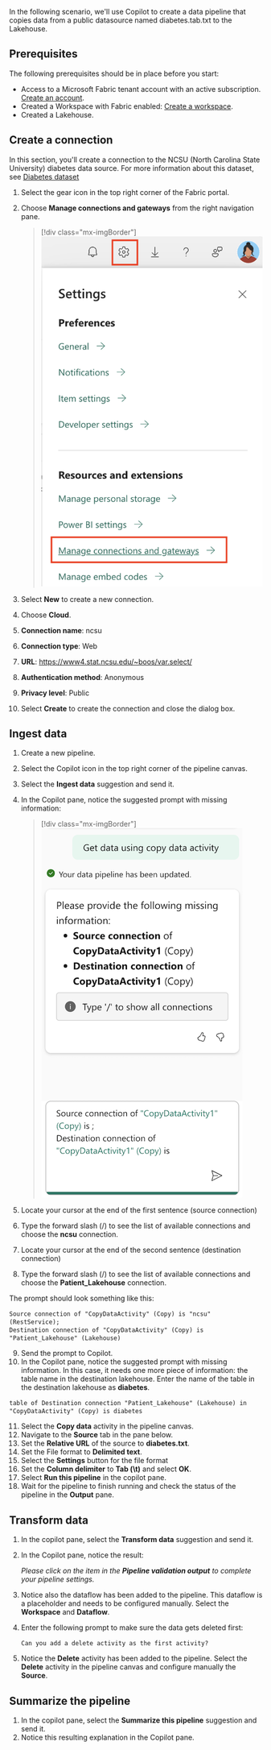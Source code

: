 In the following scenario, we'll use Copilot to create a data pipeline that copies data from a public datasource named diabetes.tab.txt to the Lakehouse. 

## Prerequisites

The following prerequisites should be in place before you start:

- Access to a Microsoft Fabric tenant account with an active subscription. [Create an account](https://azure.microsoft.com/free/).
- Created a Workspace with Fabric enabled: [Create a workspace](/fabric/fundamentals/create-workspaces).
- Created a Lakehouse.

## Create a connection 

In this section, you'll create a connection to the NCSU (North Carolina State University) diabetes data source. For more information about this dataset, see [Diabetes dataset](/azure/open-datasets/dataset-diabetes?tabs=azureml-opendatasets)

1. Select the gear icon in the top right corner of the Fabric portal.
2. Choose **Manage connections and gateways** from the right navigation pane.

   > [!div class="mx-imgBorder"]
   > [![Screenshot of the Fabric settings with gear icon and 'manage connections and gateways highlighted'.](../media/manage-connections.png)](../media/manage-connections.png#lightbox)

3. Select **New** to create a new connection.
4. Choose **Cloud**.
5. **Connection name**: ncsu
6. **Connection type**: Web
7. **URL**: https://www4.stat.ncsu.edu/~boos/var.select/
8. **Authentication method**: Anonymous
9. **Privacy level**: Public
10. Select **Create** to create the connection and close the dialog box.

## Ingest data

1. Create a new pipeline.
2. Select the Copilot icon in the top right corner of the pipeline canvas.
3. Select the **Ingest data** suggestion and send it.
4. In the Copilot pane, notice the suggested prompt with missing information:

   > [!div class="mx-imgBorder"]
   > [![Screenshot of the pipeline copilot suggestion.](../media/pipeline-00.png)](../media/pipeline-00.png#lightbox)

5. Locate your cursor at the end of the first sentence (source connection)
6. Type the forward slash (/) to see the list of available connections and choose the **ncsu** connection.
7. Locate your cursor at the end of the second sentence (destination connection)
8. Type the forward slash (/) to see the list of available connections and choose the **Patient_Lakehouse** connection.
   
The prompt should look something like this:

   ```copilot-prompt
   Source connection of "CopyDataActivity" (Copy) is "ncsu" (RestService);
   Destination connection of "CopyDataActivity" (Copy) is "Patient_Lakehouse" (Lakehouse)
   ```

9. Send the prompt to Copilot.
10. In the Copilot pane, notice the suggested prompt with missing information. In this case, it needs one more piece of information: the table name in the destination lakehouse. Enter the name of the table in the destination lakehouse as **diabetes**.
   
   ```copilot-prompt
   table of Destination connection "Patient_Lakehouse" (Lakehouse) in "CopyDataActivity" (Copy) is diabetes
   ```

11. Select the **Copy data** activity in the pipeline canvas.
12. Navigate to the **Source** tab in the pane below.
13. Set the **Relative URL** of the source to **diabetes.txt**.
14. Set the File format to **Delimited text**.
15. Select the **Settings** button for the file format
16. Set the **Column delimiter** to **Tab (\t)** and select **OK**.
17. Select **Run this pipeline** in the copilot pane.
18. Wait for the pipeline to finish running and check the status of the pipeline in the **Output** pane.

## Transform data

1. In the copilot pane, select the **Transform data** suggestion and send it.
2. In the Copilot pane, notice the result:

   _Please click on the item in the **Pipeline validation output** to complete your pipeline settings._
   
3. Notice also the dataflow has been added to the pipeline. This dataflow is a placeholder and needs to be configured manually. Select the **Workspace** and **Dataflow**. 

4. Enter the following prompt to make sure the data gets deleted first:

   ```copilot-prompt
   Can you add a delete activity as the first activity?
   ```

5. Notice the **Delete** activity has been added to the pipeline. Select the **Delete** activity in the pipeline canvas and configure manually the **Source**.

## Summarize the pipeline

1. In the copilot pane, select the **Summarize this pipeline** suggestion and send it.
2. Notice this resulting explanation in the Copilot pane.

